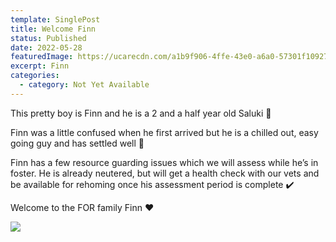 ```yaml
---
template: SinglePost
title: Welcome Finn
status: Published
date: 2022-05-28
featuredImage: https://ucarecdn.com/a1b9f906-4ffe-43e0-a6a0-57301f109270/
excerpt: Finn
categories:
  - category: Not Yet Available
---
```

This pretty boy is Finn and he is a 2 and a half year old Saluki 🥰

Finn was a little confused when he first arrived but he is a chilled out, easy going guy and has settled well 💙

Finn has a few resource guarding issues which we will assess while he’s in foster. He is already neutered, but will get a health check with our vets and be available for rehoming once his assessment period is complete ✔️

Welcome to the FOR family Finn ❤️

![](https://ucarecdn.com/96861a2c-0f59-48d6-ac73-9fce9e34b78c/)